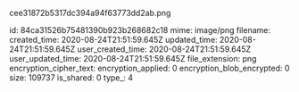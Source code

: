 cee31872b5317dc394a94f63773dd2ab.png

id: 84ca31526b75481390b923b268682c18
mime: image/png
filename: 
created_time: 2020-08-24T21:51:59.645Z
updated_time: 2020-08-24T21:51:59.645Z
user_created_time: 2020-08-24T21:51:59.645Z
user_updated_time: 2020-08-24T21:51:59.645Z
file_extension: png
encryption_cipher_text: 
encryption_applied: 0
encryption_blob_encrypted: 0
size: 109737
is_shared: 0
type_: 4